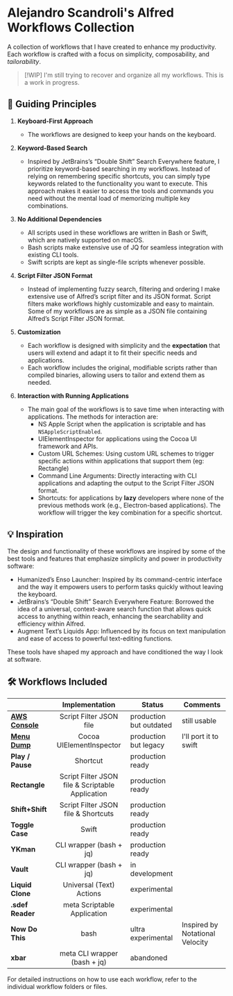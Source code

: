 # Alejandro Scandroli's Alfred Workflows Collection

A collection of workflows that I have created to enhance my productivity. Each workflow is crafted with a focus on simplicity, composability, and _tailorability_.

> [!WIP]
> I'm still trying to recover and organize all my workflows. This is a work in progress.   

## 📜 Guiding Principles

1. **Keyboard-First Approach**

   * The workflows are designed to keep your hands on the keyboard.

2. **Keyword-Based Search**

   * Inspired by JetBrains’s “Double Shift” Search Everywhere feature, I prioritize keyword-based searching in my workflows. Instead of relying on remembering specific shortcuts, you can simply type keywords related to the functionality you want to execute. This approach makes it easier to access the tools and commands you need without the mental load of memorizing multiple key combinations.

3. **No Additional Dependencies**

   * All scripts used in these workflows are written in Bash or Swift, which are natively supported on macOS.
   * Bash scripts make extensive use of JQ for seamless integration with existing CLI tools.
   * Swift scripts are kept as single-file scripts whenever possible.

4. **Script Filter JSON Format**

   * Instead of implementing fuzzy search, filtering and ordering I make extensive use of Alfred’s script filter and its JSON format. Script filters make workflows highly customizable and easy to maintain. Some of my workflows are as simple as a JSON file containing Alfred’s Script Filter JSON format.

5. **Customization**

   * Each workflow is designed with simplicity and the **expectation** that users will extend and adapt it to fit their specific needs and applications. 
   * Each workflow includes the original, modifiable scripts rather than compiled binaries, allowing users to tailor and extend them as needed.

6. **Interaction with Running Applications**

    * The main goal of the workflows is to save time when interacting with applications. The methods for interaction are:
        * NS Apple Script when the application is scriptable and has `NSAppleScriptEnabled`.
        * UIElementInspector for applications using the Cocoa UI framework and APIs.
        * Custom URL Schemes: Using custom URL schemes to trigger specific actions within applications that support them (eg: Rectangle)
        * Command Line Arguments: Directly interacting with CLI applications and adapting the output to the Script Filter JSON format.
        * Shortcuts: for applications by **lazy** developers where none of the previous methods work (e.g., Electron-based applications). The workflow will trigger the key combination for a specific shortcut.

## 💡 Inspiration

The design and functionality of these workflows are inspired by some of the best tools and features that emphasize simplicity and power in productivity software:

* Humanized’s Enso Launcher: Inspired by its command-centric interface and the way it empowers users to perform tasks quickly without leaving the keyboard.
* JetBrains’s “Double Shift” Search Everywhere Feature: Borrowed the idea of a universal, context-aware search function that allows quick access to anything within reach, enhancing the searchability and efficiency within Alfred.
* Augment Text’s Liquids App: Influenced by its focus on text manipulation and ease of access to powerful text-editing functions.

These tools have shaped my approach and have conditioned the way I look at software.

## 🛠️ Workflows Included

|                                                                              |                  Implementation                  | Status                  | Comments |
|------------------------------------------------------------------------------|:------------------------------------------------:|-------------------------| ------ |
| [**AWS Console**](https://github.com/ascandroli/alfred-aws-console-workflow) |             Script Filter JSON file              | production but outdated | still usable |
| [**Menu Dump**](https://github.com/ascandroli/menudump)                                                                |             Cocoa UIElementInspector             | production but legacy   | I'll port it to swift |
| **Play / Pause**                                                             |                     Shortcut                     | production ready        |
| **Rectangle**                                                                | Script Filter JSON file & Scriptable Application | production ready        |
| **Shift+Shift**                                                              |       Script Filter JSON file & Shortcuts        | production ready        |
| **Toggle Case**                                                              |                      Swift                       | production ready        |
| **YKman**                                                                    |             CLI wrapper (bash + jq)              | production ready        |
| **Vault**                                                                    |             CLI wrapper (bash + jq)              | in development          |
| **Liquid Clone**                                                             |             Universal (Text) Actions             | experimental            |
| **.sdef Reader**                                                             |           meta Scriptable Application            | experimental            |
| **Now Do This**                                                              |                       bash                       | ultra experimental      | Inspired by Notational Velocity |
| **xbar**                                                                     |           meta CLI wrapper (bash + jq)           | abandoned               |                                         

For detailed instructions on how to use each workflow, refer to the individual workflow folders or files.
